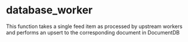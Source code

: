 # database_worker

This function takes a single feed item as processed by upstream workers and performs an upsert to the corresponding document in DocumentDB